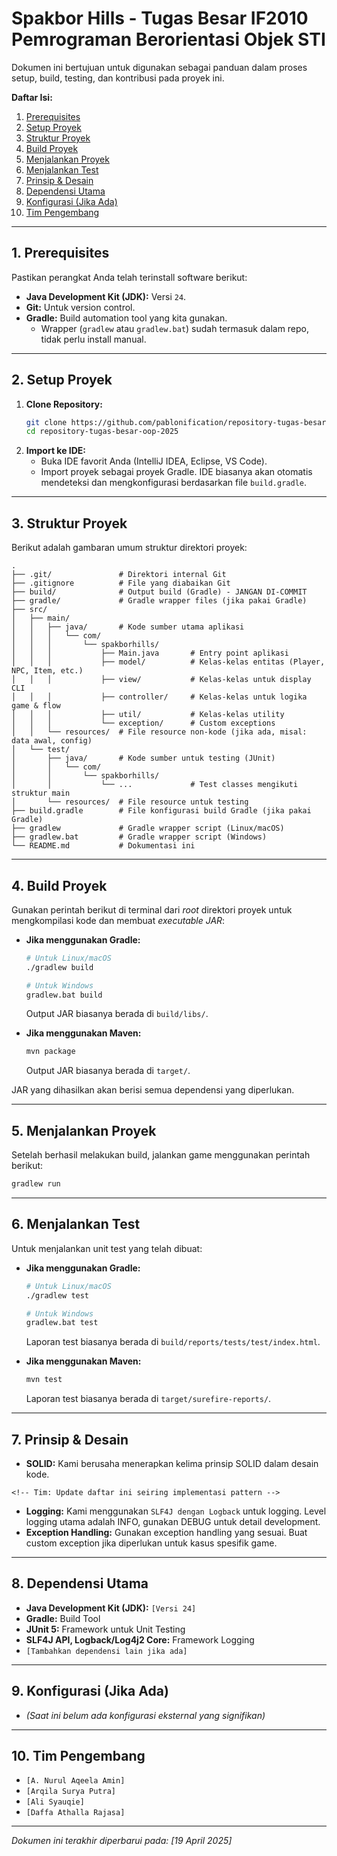 ﻿# Spakbor Hills - Tugas Besar IF2010 Pemrograman Berorientasi Objek STI

Dokumen ini bertujuan untuk digunakan sebagai panduan dalam proses setup, build, testing, dan kontribusi pada proyek ini.

**Daftar Isi:**

1.  [Prerequisites](#1-prerequisites)
2.  [Setup Proyek](#2-setup-proyek)
3.  [Struktur Proyek](#3-struktur-proyek)
4.  [Build Proyek](#4-build-proyek)
5.  [Menjalankan Proyek](#5-menjalankan-proyek)
6.  [Menjalankan Test](#6-menjalankan-test)
7.  [Prinsip & Desain](#7-prinsip--desain)
8.  [Dependensi Utama](#8-dependensi-utama)
9.  [Konfigurasi (Jika Ada)](#9-konfigurasi-jika-ada)
10. [Tim Pengembang](#10-tim-pengembang)

---

## 1. Prerequisites

Pastikan perangkat Anda telah terinstall software berikut:

*   **Java Development Kit (JDK):** Versi `24`.
*   **Git:** Untuk version control.
*   **Gradle:** Build automation tool yang kita gunakan.
    *   Wrapper (`gradlew` atau `gradlew.bat`) sudah termasuk dalam repo, tidak perlu install manual.

---

## 2. Setup Proyek

1.  **Clone Repository:**
    ```bash
    git clone https://github.com/pablonification/repository-tugas-besar-oop-2025.git
    cd repository-tugas-besar-oop-2025
    ```
2.  **Import ke IDE:**
    *   Buka IDE favorit Anda (IntelliJ IDEA, Eclipse, VS Code).
    *   Import proyek sebagai proyek Gradle. IDE biasanya akan otomatis mendeteksi dan mengkonfigurasi berdasarkan file `build.gradle`.

---

## 3. Struktur Proyek

Berikut adalah gambaran umum struktur direktori proyek:

```
.
├── .git/               # Direktori internal Git
├── .gitignore          # File yang diabaikan Git
├── build/              # Output build (Gradle) - JANGAN DI-COMMIT
├── gradle/             # Gradle wrapper files (jika pakai Gradle)
├── src/
│   ├── main/
│   │   ├── java/       # Kode sumber utama aplikasi
│   │   │   └── com/
│   │   │       └── spakborhills/
│   │   │           ├── Main.java       # Entry point aplikasi
│   │   │           ├── model/          # Kelas-kelas entitas (Player, NPC, Item, etc.)
│   │   │           ├── view/           # Kelas-kelas untuk display CLI
│   │   │           ├── controller/     # Kelas-kelas untuk logika game & flow
│   │   │           ├── util/           # Kelas-kelas utility
│   │   │           └── exception/      # Custom exceptions
│   │   └── resources/  # File resource non-kode (jika ada, misal: data awal, config)
│   └── test/
│       ├── java/       # Kode sumber untuk testing (JUnit)
│       │   └── com/
│       │       └── spakborhills/
│       │           └── ...             # Test classes mengikuti struktur main
│       └── resources/  # File resource untuk testing
├── build.gradle        # File konfigurasi build Gradle (jika pakai Gradle)
├── gradlew             # Gradle wrapper script (Linux/macOS)
├── gradlew.bat         # Gradle wrapper script (Windows)
└── README.md           # Dokumentasi ini
```

---

## 4. Build Proyek

Gunakan perintah berikut di terminal dari *root* direktori proyek untuk mengkompilasi kode dan membuat *executable JAR*:

*   **Jika menggunakan Gradle:**
    ```bash
    # Untuk Linux/macOS
    ./gradlew build

    # Untuk Windows
    gradlew.bat build
    ```
    Output JAR biasanya berada di `build/libs/`.

*   **Jika menggunakan Maven:**
    ```bash
    mvn package
    ```
    Output JAR biasanya berada di `target/`.

JAR yang dihasilkan akan berisi semua dependensi yang diperlukan.

---

## 5. Menjalankan Proyek

Setelah berhasil melakukan build, jalankan game menggunakan perintah berikut:

```bash
gradlew run
```

---

## 6. Menjalankan Test

Untuk menjalankan unit test yang telah dibuat:

*   **Jika menggunakan Gradle:**
    ```bash
    # Untuk Linux/macOS
    ./gradlew test

    # Untuk Windows
    gradlew.bat test
    ```
    Laporan test biasanya berada di `build/reports/tests/test/index.html`.

*   **Jika menggunakan Maven:**
    ```bash
    mvn test
    ```
    Laporan test biasanya berada di `target/surefire-reports/`.

---

## 7. Prinsip & Desain

*   **SOLID:** Kami berusaha menerapkan kelima prinsip SOLID dalam desain kode.
<!-- *   **Design Patterns:** Sesuai spesifikasi, kami wajib mengimplementasikan **minimal 3** Design Pattern. Pattern yang telah diimplementasikan:
    *   `Creational Pattern` - Digunakan pada `[Bagian/Kelas terkait]` untuk `[Tujuan Penggunaan]`
    *   `[Nama Pattern 2]` - Digunakan pada `[Bagian/Kelas terkait]` untuk `[Tujuan Penggunaan]`
    *   `[Nama Pattern 3]` - Digunakan pada `[Bagian/Kelas terkait]` untuk `[Tujuan Penggunaan]`
    *   `[Tambahkan pattern lain jika ada]` -->
    <!-- Tim: Update daftar ini seiring implementasi pattern -->
*   **Logging:** Kami menggunakan `SLF4J dengan Logback` untuk logging. Level logging utama adalah INFO, gunakan DEBUG untuk detail development.
*   **Exception Handling:** Gunakan exception handling yang sesuai. Buat custom exception jika diperlukan untuk kasus spesifik game.

---

## 8. Dependensi Utama

*   **Java Development Kit (JDK):** `[Versi 24]`
*   **Gradle:** Build Tool
*   **JUnit 5:** Framework untuk Unit Testing
*   **SLF4J API, Logback/Log4j2 Core:** Framework Logging
*   `[Tambahkan dependensi lain jika ada]`

<!-- Tim: Pastikan daftar dependensi ini sesuai dengan file build.gradle atau pom.xml -->

---

## 9. Konfigurasi (Jika Ada)

<!-- *   `[Jelaskan jika ada file konfigurasi eksternal, misal: untuk save/load, data game awal, dll.]`
*   `[Jelaskan jika ada environment variable yang perlu di-set.]` -->
*   *(Saat ini belum ada konfigurasi eksternal yang signifikan)*

<!-- Tim: Update bagian ini jika ada penambahan fitur yang memerlukan konfigurasi -->

---

## 10. Tim Pengembang

*   `[A. Nurul Aqeela Amin]`
*   `[Arqila Surya Putra]`
*   `[Ali Syauqie]`
*   `[Daffa Athalla Rajasa]`

---

*Dokumen ini terakhir diperbarui pada: [19 April 2025]*
